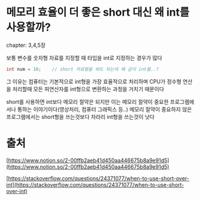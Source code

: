 # 메모리 효율이 더 좋은 short 대신 왜 int를 사용할까?

chapter: 3,4,5장

보통 변수를 숫자형 자료를 지정할 때 타입을 int로 지정하는 경우가 많다

```java
int num = 10;    // short 자료형을 써도 되는데 왜 굳이 int를..?
```

그 이유는 컴퓨터는 기본적으로 int형을 가장 효율적으로 처리하며 CPU가 정수형 연산을 처리할때 모든 피연산자를 int형으로 변환하는 과정을 거치기 때문이다

short를 사용하면 int보다 메모리 절약은 되지만 이는 메모리 절약이 중요한 프로그램에서나 통하는 이야기이다(영상처리, 컴퓨터 그래픽스 등..) 메모리 절약이 중요하지 않은 프로그램에서는 short형을 쓰는것보다 차라리 int형을 쓰는것이 낫다

# 출처

[https://www.notion.so/2-00ffb2aeb41d450aa446675b8a9e91d5](https://www.notion.so/2-00ffb2aeb41d450aa446675b8a9e91d5)

[https://stackoverflow.com/questions/24371077/when-to-use-short-over-int](https://stackoverflow.com/questions/24371077/when-to-use-short-over-int)
